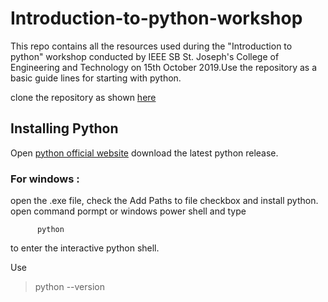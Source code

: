 # Introduction-to-python-workshop

This repo contains all the resources used during the "Introduction to python" workshop conducted by IEEE SB St. Joseph's College of Engineering and Technology on 15th October 2019.Use the repository as a basic guide lines for starting with python. 

clone the repository as shown [here](https://help.github.com/en/articles/cloning-a-repository)

## Installing Python

Open [python official website](https://www.python.org/) download the latest python release.

### For windows :

open the .exe file, check the Add Paths to file checkbox and install python.
open command pormpt or windows power shell and type

          python
to enter the interactive python shell.

Use
> python --version
                    
